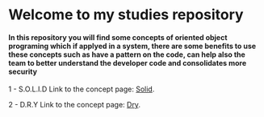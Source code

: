 # Welcome to my studies repository

#### In this repository you will find some concepts of oriented object programing which if applyed in a system, there are some benefits to use these concepts such as have a pattern on the code, can help also the team to better understand the developer code and consolidates more security

1 - S.O.L.I.D Link to the concept page: [Solid](https://github.com/felipe-campanhol/Studies/tree/master/src/main/java/studies/oop/solid). 

2 - D.R.Y Link to the concept page: [Dry](https://github.com/felipe-campanhol/Studies/tree/master/src/main/java/studies/swp/dry). 
